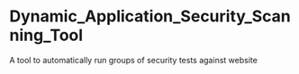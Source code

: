 # Dynamic_Application_Security_Scanning_Tool
A tool to automatically run groups of security tests against website
